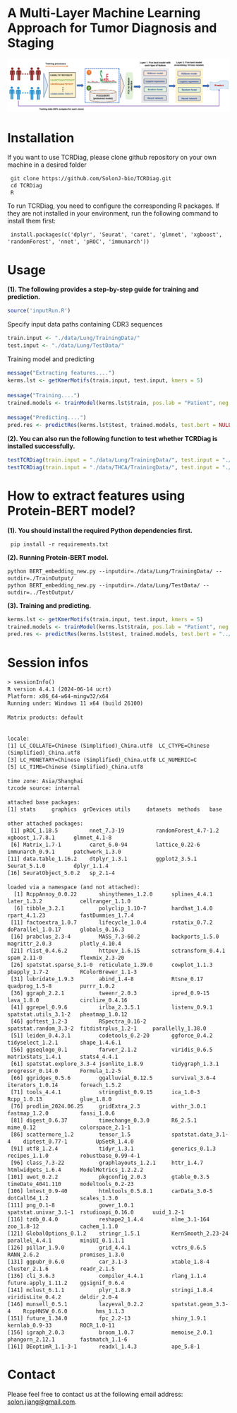 # A Multi-Layer Machine Learning Approach for Tumor Diagnosis and Staging

<p align="center">
	<img src="workflow/pipeline.png" alt="Resized Image" width="900">
</p>

# Installation

If you want to use TCRDiag, please clone github repository on your own machine in a desired folder
```
 git clone https://github.com/SolonJ-bio/TCRDiag.git
 cd TCRDiag
 R
```
To run TCRDiag, you need to configure the corresponding R packages. 
If they are not installed in your environment, run the following command to install them first:
```
 install.packages(c('dplyr', 'Seurat', 'caret', 'glmnet', 'xgboost', 'randomForest', 'nnet', 'pROC', 'immunarch'))
```
# Usage

<b>(1). The following provides a step-by-step guide for training and prediction.</b>
```r
source('inputRun.R')
```
Specify input data paths containing CDR3 sequences
```r
train.input <- "./data/Lung/TrainingData/"
test.input <- "./data/Lung/TestData/"
```
Training model and predicting
```r
message("Extracting features....")
kerms.lst <- getKmerMotifs(train.input, test.input, kmers = 5)

message("Training....")
trained.models <- trainModel(kerms.lst$train, pos.lab = "Patient", neg.lab = "Health")

message("Predicting....")
pred.res <- predictRes(kerms.lst$test, trained.models, test.bert = NULL)
```

<b>(2). You can also run the following function to test whether TCRDiag is installed successfully.</b>
```r
testTCRDiag(train.input = "./data/Lung/TrainingData/", test.input = "./data/Lung/TestData/")
testTCRDiag(train.input = "./data/THCA/TrainingData/", test.input = "./data/THCA/TestData/")
```
# How to extract features using Protein-BERT model?
<b>(1). You should install the required Python dependencies first. </b>
```
 pip install -r requirements.txt
```

<b>(2). Running Protein-BERT model. </b>
```
python BERT_embedding_new.py --inputdir=./data/Lung/TrainingData/ --outdir=./TrainOutput/
python BERT_embedding_new.py --inputdir=./data/Lung/TestData/ --outdir=../TestOutput/
```
<b>(3). Training and predicting. </b>
```r
kerms.lst <- getKmerMotifs(train.input, test.input, kmers = 5)
trained.models <- trainModel(kerms.lst$train, pos.lab = "Patient", neg.lab = "Health", train.bert = "./TrainOutput/")
pred.res <- predictRes(kerms.lst$test, trained.models, test.bert = "../TestOutput/")
```

# Session infos
```
> sessionInfo()
R version 4.4.1 (2024-06-14 ucrt)
Platform: x86_64-w64-mingw32/x64
Running under: Windows 11 x64 (build 26100)

Matrix products: default


locale:
[1] LC_COLLATE=Chinese (Simplified)_China.utf8  LC_CTYPE=Chinese (Simplified)_China.utf8   
[3] LC_MONETARY=Chinese (Simplified)_China.utf8 LC_NUMERIC=C                               
[5] LC_TIME=Chinese (Simplified)_China.utf8    

time zone: Asia/Shanghai
tzcode source: internal

attached base packages:
[1] stats     graphics  grDevices utils     datasets  methods   base     

other attached packages:
 [1] pROC_1.18.5          nnet_7.3-19          randomForest_4.7-1.2 xgboost_1.7.8.1      glmnet_4.1-8        
 [6] Matrix_1.7-1         caret_6.0-94         lattice_0.22-6       immunarch_0.9.1      patchwork_1.3.0     
[11] data.table_1.16.2    dtplyr_1.3.1         ggplot2_3.5.1        Seurat_5.1.0         dplyr_1.1.4         
[16] SeuratObject_5.0.2   sp_2.1-4            

loaded via a namespace (and not attached):
  [1] RcppAnnoy_0.0.22       shinythemes_1.2.0      splines_4.4.1          later_1.3.2            cellranger_1.1.0      
  [6] tibble_3.2.1           polyclip_1.10-7        hardhat_1.4.0          rpart_4.1.23           fastDummies_1.7.4     
 [11] factoextra_1.0.7       lifecycle_1.0.4        rstatix_0.7.2          doParallel_1.0.17      globals_0.16.3        
 [16] prabclus_2.3-4         MASS_7.3-60.2          backports_1.5.0        magrittr_2.0.3         plotly_4.10.4         
 [21] rlist_0.4.6.2          httpuv_1.6.15          sctransform_0.4.1      spam_2.11-0            flexmix_2.3-20        
 [26] spatstat.sparse_3.1-0  reticulate_1.39.0      cowplot_1.1.3          pbapply_1.7-2          RColorBrewer_1.1-3    
 [31] lubridate_1.9.3        abind_1.4-8            Rtsne_0.17             quadprog_1.5-8         purrr_1.0.2           
 [36] ggraph_2.2.1           tweenr_2.0.3           ipred_0.9-15           lava_1.8.0             circlize_0.4.16       
 [41] ggrepel_0.9.6          irlba_2.3.5.1          listenv_0.9.1          spatstat.utils_3.1-2   pheatmap_1.0.12       
 [46] goftest_1.2-3          RSpectra_0.16-2        spatstat.random_3.3-2  fitdistrplus_1.2-1     parallelly_1.38.0     
 [51] leiden_0.4.3.1         codetools_0.2-20       ggforce_0.4.2          tidyselect_1.2.1       shape_1.4.6.1         
 [56] ggseqlogo_0.1          farver_2.1.2           viridis_0.6.5          matrixStats_1.4.1      stats4_4.4.1          
 [61] spatstat.explore_3.3-4 jsonlite_1.8.9         tidygraph_1.3.1        progressr_0.14.0       Formula_1.2-5         
 [66] ggridges_0.5.6         ggalluvial_0.12.5      survival_3.6-4         iterators_1.0.14       foreach_1.5.2         
 [71] tools_4.4.1            stringdist_0.9.15      ica_1.0-3              Rcpp_1.0.13            glue_1.8.0            
 [76] prodlim_2024.06.25     gridExtra_2.3          withr_3.0.1            fastmap_1.2.0          fansi_1.0.6           
 [81] digest_0.6.37          timechange_0.3.0       R6_2.5.1               mime_0.12              colorspace_2.1-1      
 [86] scattermore_1.2        tensor_1.5             spatstat.data_3.1-4    diptest_0.77-1         UpSetR_1.4.0          
 [91] utf8_1.2.4             tidyr_1.3.1            generics_0.1.3         recipes_1.1.0          robustbase_0.99-4-1   
 [96] class_7.3-22           graphlayouts_1.2.1     httr_1.4.7             htmlwidgets_1.6.4      ModelMetrics_1.2.2.2  
[101] uwot_0.2.2             pkgconfig_2.0.3        gtable_0.3.5           timeDate_4041.110      modeltools_0.2-23     
[106] lmtest_0.9-40          htmltools_0.5.8.1      carData_3.0-5          dotCall64_1.2          scales_1.3.0          
[111] png_0.1-8              gower_1.0.1            spatstat.univar_3.1-1  rstudioapi_0.16.0      uuid_1.2-1            
[116] tzdb_0.4.0             reshape2_1.4.4         nlme_3.1-164           zoo_1.8-12             cachem_1.1.0          
[121] GlobalOptions_0.1.2    stringr_1.5.1          KernSmooth_2.23-24     parallel_4.4.1         miniUI_0.1.1.1        
[126] pillar_1.9.0           grid_4.4.1             vctrs_0.6.5            RANN_2.6.2             promises_1.3.0        
[131] ggpubr_0.6.0           car_3.1-3              xtable_1.8-4           cluster_2.1.6          readr_2.1.5           
[136] cli_3.6.3              compiler_4.4.1         rlang_1.1.4            future.apply_1.11.2    ggsignif_0.6.4        
[141] mclust_6.1.1           plyr_1.8.9             stringi_1.8.4          viridisLite_0.4.2      deldir_2.0-4          
[146] munsell_0.5.1          lazyeval_0.2.2         spatstat.geom_3.3-4    RcppHNSW_0.6.0         hms_1.1.3             
[151] future_1.34.0          fpc_2.2-13             shiny_1.9.1            kernlab_0.9-33         ROCR_1.0-11           
[156] igraph_2.0.3           broom_1.0.7            memoise_2.0.1          phangorn_2.12.1        fastmatch_1.1-6       
[161] DEoptimR_1.1-3-1       readxl_1.4.3           ape_5.8-1    
```

# Contact
Please feel free to contact us at the following email address: solon.jiang@gmail.com.